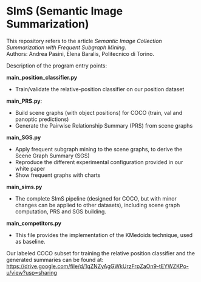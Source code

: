 # SImS (Semantic Image Summarization)

This repository refers to the article *Semantic Image Collection Summarization with Frequent Subgraph Mining*.<br/>
Authors: Andrea Pasini, Elena Baralis, Politecnico di Torino.

Description of the program entry points:

**main_position_classifier.py**
  - Train/validate the relative-position classifier on our position dataset
  
**main_PRS.py**:
  - Build scene graphs (with object positions) for COCO (train, val and panoptic predictions)
  - Generate the Pairwise Relationship Summary (PRS) from scene graphs
  
**main_SGS.py**
  - Apply frequent subgraph mining to the scene graphs, to derive the Scene Graph Summary (SGS)
  - Reproduce the different experimental configuration provided in our white paper
  - Show frequent graphs with charts
  
  **main_sims.py**
  - The complete SImS pipeline (designed for COCO, but with minor changes can be applied to other datasets), including scene graph computation, PRS and SGS building.
  
  **main_competitors.py**
  - This file provides the implementation of the KMedoids technique, used as baseline.
  
  Our labeled COCO subset for training the relative position classifier and the generated summaries can be found at:
  https://drive.google.com/file/d/1qZNZyAgGWkUrzFrpZaOn9-tEYWZKPo-u/view?usp=sharing


